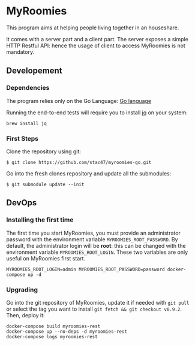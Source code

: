 # MyRoomies

This program aims at helping people living together in an houseshare.

It comes with a server part and a client part. The server exposes a simple HTTP
Restful API: hence the usage of client to access MyRoomies is not mandatory.

## Developement

### Dependencies

The program relies only on the Go Language: [Go language][go_lang_site]

Running the end-to-end tests will require you to install [jq][jq] on your
system:

```
brew install jq
```

### First Steps

Clone the repository using git:

```
$ git clone https://github.com/stac47/myroomies-go.git
```

Go into the fresh clones repository and update all the submodules:

```
$ git submodule update --init
```

## DevOps

### Installing the first time

The first time you start MyRoomies, you must provide an administrator password
with the environment variable `MYROOMIES_ROOT_PASSWORD`. By default, the
administrator login will be __root__: this can be changed with the environment
variable `MYROOMIES_ROOT_LOGIN`. These two variables are only useful on
MyRoomies first start.

```
MYROOMIES_ROOT_LOGIN=admin MYROOMIES_ROOT_PASSWORD=password docker-compose up -d
```

### Upgrading

Go into the git repository of MyRoomies, update it if needed with `git pull` or
select the tag you want to install `git fetch && git checkout v0.9.2`. Then,
deploy it:

```
docker-compose build myroomies-rest
docker-compose up --no-deps -d myroomies-rest
docker-compose logs myroomies-rest
```

[go_lang_site]: https://golang.org/
[jq]: https://stedolan.github.io/jq/
